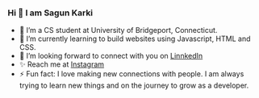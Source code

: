 ### Hi 👋 I am Sagun Karki
- 🔭 I’m a CS student at University of Bridgeport, Connecticut.
- 🌱 I’m currently learning to build websites using Javascript, HTML and CSS.
- 👯 I’m looking forward to connect with you on [LinnkedIn](https://www.linkedin.com/in/sagun-karki-12438b133/)
- ✨ Reach me at [Instagram](https://www.instagram.com/sagun_codes/)
- ⚡ Fun fact: I love making new connections with people. I am always trying to learn new things and on the journey to grow as a developer.


<!--
**Sagkarki/sagkarki** is a ✨ _special_ ✨ repository because its `README.md` (this file) appears on your GitHub profile.



